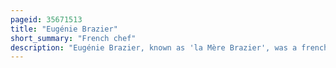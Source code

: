```yaml
---
pageid: 35671513
title: "Eugénie Brazier"
short_summary: "French chef"
description: "Eugénie Brazier, known as 'la Mère Brazier', was a french Chef who, in 1933, became the first Person awarded six Michelin Stars, three each at two Restaurants: La Mère Brazier in the rue Royale, one of the main Streets of Lyon, and a second, also called La Mère Brazier, outside the City. This Achievement was unmatched until alain Ducasse was awarded six Stars with the Publication of the Michelin Guide 1998."
---
```

